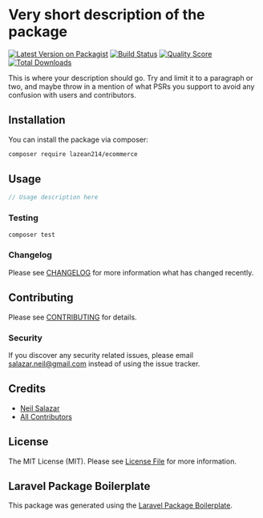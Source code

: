 # Very short description of the package

[![Latest Version on Packagist](https://img.shields.io/packagist/v/lazean214/ecommerce.svg?style=flat-square)](https://packagist.org/packages/lazean214/ecommerce)
[![Build Status](https://img.shields.io/travis/lazean214/ecommerce/master.svg?style=flat-square)](https://travis-ci.org/lazean214/ecommerce)
[![Quality Score](https://img.shields.io/scrutinizer/g/lazean214/ecommerce.svg?style=flat-square)](https://scrutinizer-ci.com/g/lazean214/ecommerce)
[![Total Downloads](https://img.shields.io/packagist/dt/lazean214/ecommerce.svg?style=flat-square)](https://packagist.org/packages/lazean214/ecommerce)

This is where your description should go. Try and limit it to a paragraph or two, and maybe throw in a mention of what PSRs you support to avoid any confusion with users and contributors.

## Installation

You can install the package via composer:

```bash
composer require lazean214/ecommerce
```

## Usage

``` php
// Usage description here
```

### Testing

``` bash
composer test
```

### Changelog

Please see [CHANGELOG](CHANGELOG.md) for more information what has changed recently.

## Contributing

Please see [CONTRIBUTING](CONTRIBUTING.md) for details.

### Security

If you discover any security related issues, please email salazar.neil@gmail.com instead of using the issue tracker.

## Credits

- [Neil Salazar](https://github.com/lazean214)
- [All Contributors](../../contributors)

## License

The MIT License (MIT). Please see [License File](LICENSE.md) for more information.

## Laravel Package Boilerplate

This package was generated using the [Laravel Package Boilerplate](https://laravelpackageboilerplate.com).